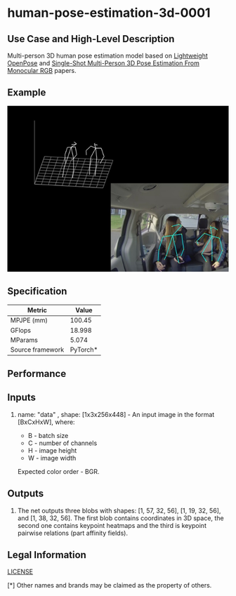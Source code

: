 # human-pose-estimation-3d-0001

## Use Case and High-Level Description

Multi-person 3D human pose estimation model based on [Lightweight OpenPose](https://arxiv.org/pdf/1811.12004.pdf) and [Single-Shot Multi-Person 3D Pose Estimation From Monocular RGB](https://arxiv.org/pdf/1712.03453.pdf) papers.

## Example

![](./human-pose-estimation-3d-0001.jpg)

## Specification

| Metric                                                        | Value                   |
|---------------------------------------------------------------|-------------------------|
| MPJPE (mm)                                                    | 100.45                  |
| GFlops                                                        | 18.998                  |
| MParams                                                       | 5.074                   |
| Source framework                                              | PyTorch\*               |

## Performance

## Inputs

1. name: "data" , shape: [1x3x256x448] - An input image in the format [BxCxHxW],
   where:

    - B - batch size
    - C - number of channels
    - H - image height
    - W - image width

   Expected color order - BGR.

## Outputs

1. The net outputs three blobs with shapes: [1, 57, 32, 56], [1, 19, 32, 56], and [1, 38, 32, 56]. The first blob contains coordinates in 3D space, the second one contains keypoint heatmaps and the third is keypoint pairwise relations (part affinity fields).

## Legal Information
[LICENSE](https://raw.githubusercontent.com/opencv/openvino_training_extensions/develop/LICENSE)

[*] Other names and brands may be claimed as the property of others.
